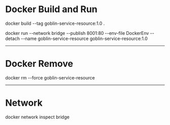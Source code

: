 # Docker Build and Run

docker build --tag goblin-service-resource:1.0 .

docker run --network bridge --publish 8001:80 --env-file DockerEnv --detach --name goblin-service-resource goblin-service-resource:1.0

---

# Docker Remove

docker rm --force goblin-service-resource

---

# Network

docker network inspect bridge